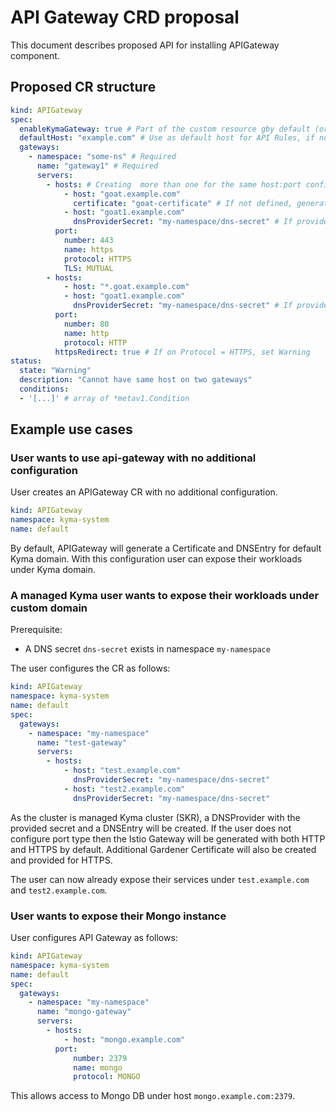 # API Gateway CRD proposal

This document describes proposed API for installing APIGateway component.

## Proposed CR structure

```yaml
kind: APIGateway
spec:
  enableKymaGateway: true # Part of the custom resource gby default (or true if not defined)
  defaultHost: "example.com" # Use as default host for API Rules, if not defined use Kyma host if `enableKymaGateway: true`, if both are false, require full host in API Gateway
  gateways:
    - namespace: "some-ns" # Required
      name: "gateway1" # Required
      servers:
        - hosts: # Creating  more than one for the same host:port configuration should result in  Warning
            - host: "goat.example.com"
              certificate: "goat-certificate" # If not defined, generate Gardener certificate
            - host: "goat1.example.com"
              dnsProviderSecret: "my-namespace/dns-secret" # If provided generate a DNS Entry with Gardener 
          port:
            number: 443
            name: https
            protocol: HTTPS
            TLS: MUTUAL
        - hosts:
            - host: "*.goat.example.com"
            - host: "goat1.example.com"
              dnsProviderSecret: "my-namespace/dns-secret" # If provided generate a DNS Entry with Gardener 
          port:
            number: 80
            name: http
            protocol: HTTP
          httpsRedirect: true # If on Protocol = HTTPS, set Warning
status:
  state: "Warning"
  description: "Cannot have same host on two gateways"
  conditions:
  - '[...]' # array of *metav1.Condition

```

## Example use cases

### User wants to use api-gateway with no additional configuration

User creates an APIGateway CR with no additional configuration.

```yaml
kind: APIGateway
namespace: kyma-system
name: default
```

By default, APIGateway will generate a Certificate and DNSEntry for default Kyma domain. With this configuration user can expose their workloads under Kyma domain.

### A managed Kyma user wants to expose their workloads under custom domain

Prerequisite:
- A DNS secret `dns-secret` exists in namespace `my-namespace`

The user configures the CR as follows:

```yaml
kind: APIGateway
namespace: kyma-system
name: default
spec:
  gateways:
    - namespace: "my-namespace"
      name: "test-gateway"
      servers:
        - hosts:
            - host: "test.example.com"
              dnsProviderSecret: "my-namespace/dns-secret"
            - host: "test2.example.com"
              dnsProviderSecret: "my-namespace/dns-secret"
```

As the cluster is managed Kyma cluster (SKR), a DNSProvider with the provided secret and a DNSEntry will be created. If the user does not configure port type then the Istio Gateway will be generated with both HTTP and HTTPS by default. Additional Gardener Certificate will also be created and provided for HTTPS.

The user can now already expose their services under `test.example.com` and `test2.example.com`.

### User wants to expose their Mongo instance

User configures API Gateway as follows: 

```yaml
kind: APIGateway
namespace: kyma-system
name: default
spec:
  gateways:
    - namespace: "my-namespace"
      name: "mongo-gateway"
      servers:
        - hosts:
            - host: "mongo.example.com"
          port:
              number: 2379
              name: mongo
              protocol: MONGO
```

This allows access to Mongo DB under host `mongo.example.com:2379`.
